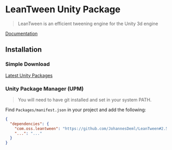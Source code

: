 # LeanTween Unity Package

> LeanTween is an efficient tweening engine for the Unity 3d engine

[Documentation](http://dentedpixel.com/LeanTweenDocumentation/classes/LeanTween.html)

## Installation

### Simple Download
[Latest Unity Packages](../../releases/latest)

### Unity Package Manager (UPM)

> You will need to have git installed and set in your system PATH.

Find `Packages/manifest.json` in your project and add the following:
```json
{
  "dependencies": {
    "com.oss.leantween": "https://github.com/JohannesDeml/LeanTween#2.50.1",
    "...": "..."
  }
}
```